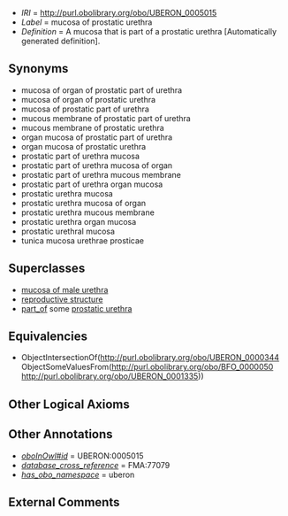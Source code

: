  * *IRI* = http://purl.obolibrary.org/obo/UBERON_0005015
 * *Label* = mucosa of prostatic urethra
 * *Definition* = A mucosa that is part of a prostatic urethra [Automatically generated definition].

## Synonyms

 * mucosa of organ of prostatic part of urethra
 * mucosa of organ of prostatic urethra
 * mucosa of prostatic part of urethra
 * mucous membrane of prostatic part of urethra
 * mucous membrane of prostatic urethra
 * organ mucosa of prostatic part of urethra
 * organ mucosa of prostatic urethra
 * prostatic part of urethra mucosa
 * prostatic part of urethra mucosa of organ
 * prostatic part of urethra mucous membrane
 * prostatic part of urethra organ mucosa
 * prostatic urethra mucosa
 * prostatic urethra mucosa of organ
 * prostatic urethra mucous membrane
 * prostatic urethra organ mucosa
 * prostatic urethral mucosa
 * tunica mucosa urethrae prosticae

## Superclasses

 * [mucosa of male urethra](../../UBERON/13/UBERON_0005013.md)
 * [reproductive structure](../../UBERON/56/UBERON_0005156.md)
 * [part_of](../../BFO/50/BFO_0000050.md) some [prostatic urethra](../../UBERON/35/UBERON_0001335.md)

## Equivalencies

 * ObjectIntersectionOf(<http://purl.obolibrary.org/obo/UBERON_0000344> ObjectSomeValuesFrom(<http://purl.obolibrary.org/obo/BFO_0000050> <http://purl.obolibrary.org/obo/UBERON_0001335>))

## Other Logical Axioms


## Other Annotations

 * *[oboInOwl#id](../../id/oboInOwl#id.md)* = UBERON:0005015
 * *[database_cross_reference](../../ef/oboInOwl#hasDbXref.md)* = FMA:77079
 * *[has_obo_namespace](../../ce/oboInOwl#hasOBONamespace.md)* = uberon

## External Comments

